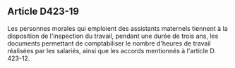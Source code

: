 ## Article D423-19


Les personnes morales qui emploient des assistants maternels tiennent à la disposition de l'inspection du
travail, pendant une durée de trois ans, les documents permettant de comptabiliser le nombre d'heures de
travail réalisées par les salariés, ainsi que les accords mentionnés à l'article D. 423-12.


